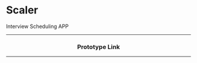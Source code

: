 # Scaler
Interview Scheduling APP

<hr>
<h3 align="center">Prototype Link</h3>
<hr>
<p align="center">
<a target="link" href="https://www.figma.com/proto/NGntq2AnwoVlhQ8hErlKCk/Scaler-Main-App?node-id=1%3A2&scaling=min-zoom&page-id=0%3A1&starting-point-node-id=2%3A379"></a>
</p>
